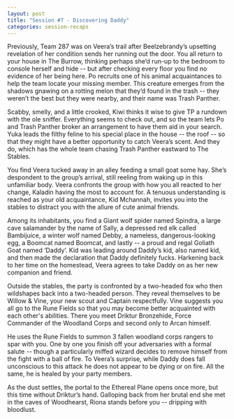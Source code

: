 ```yaml
---
layout: post
title: "Session #7 - Discovering Daddy"
categories: session-recaps
---
```

Previously, Team 287 was on Veera’s trail after Beelzebrandy’s upsetting revelation of her condition sends her running out the door. You all return to your house in The Burrow, thinking perhaps she’d run-up to the bedroom to console herself and hide -- but after checking every floor you find no evidence of her being here. Po recruits one of his animal acquaintances to help the team locate your missing member. This creature emerges from the shadows gnawing on a rotting melon that they’d found in the trash -- they weren’t the best but they were nearby, and their name was Trash Panther.

Scabby, smelly, and a little crooked, Kiwi thinks it wise to give TP a rundown with the ole sniffer. Everything seems to check out, and so the team lets Po and Trash Panther broker an arrangement to have them aid in your search. Yuka leads the filthy feline to his special place in the house -- the roof -- so that they might have a better opportunity to catch Veera’s scent. And they do, which has the whole team chasing Trash Panther eastward to The Stables. 

You find Veera tucked away in an alley feeding a small goat some hay. She’s despondent to the group’s arrival, still reeling from waking up in this unfamiliar body. Veera confronts the group with how you all reacted to her change, Kaladin having the most to account for. A tenuous understanding is reached as your old acquaintance, Kid Mchannah, invites you into the stables to distract you with the allure of cute animal friends. 

Among its inhabitants, you find a Giant wolf spider named Spindra, a large cave salamander by the name of Sally, a depressed red elk called Bambijuice, a winter wolf named Debby, a nameless, dangerous-looking egg, a Boomcat named Boomcat, and lastly -- a proud and regal Goliath Goat named ‘Daddy’. Kid was leading around Daddy’s kid, also named kid, and then made the declaration that Daddy definitely fucks.  Harkening back to her time on the homestead, Veera agrees to take Daddy on as her new companion and friend.

Outside the stables, the party is confronted by a two-headed fox who then wildshapes back into a two-headed person. They reveal themselves to be Willow & Vine, your new scout and Captain respectfully. Vine suggests you all go to the Rune Fields so that you may become better acquainted with each other's abilities. There you meet Driktur Bronzehide, Force Commander of the Woodland Corps and second only to Arcan himself.

He uses the Rune Fields to summon 3 fallen woodland corps rangers to spar with you. One by one you finish off your adversaries with a formal salute -- though a particularly miffed wizard decides to remove himself from the fight with a ball of fire. To Veera’s surprise, while Daddy does fall unconscious to this attack he does not appear to be dying or on fire. All the same, he is healed by your party members. 

As the dust settles, the portal to the Ethereal Plane opens once more, but this time without Driktur’s hand. Galloping back from her brutal end she met in the caves of Woodhearst, Riona stands before you -- dripping with bloodlust. 
